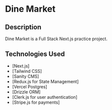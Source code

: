 # Dine Market

## Description

Dine Market is a Full Stack Next.js practice project.

## Technologies Used

- [Next.js]
- [Tailwind CSS]
- [Sanity CMS]
- [Redux.js for State Management]
- [Vercel Postgres]
- [Drizzle ORM]
- [Clerk.js for user authentication]
- [Stripe.js for payments]
